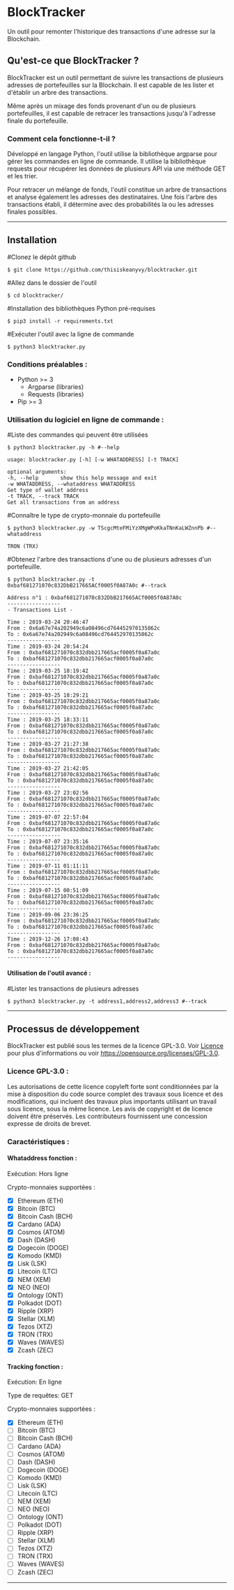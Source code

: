 # BlockTracker
Un outil pour remonter l'historique des transactions d'une adresse sur la Blockchain.

## Qu'est-ce que BlockTracker ?

BlockTracker est un outil permettant de suivre les transactions de plusieurs adresses de portefeuilles sur la Blockchain. Il est capable de les lister et d'établir un arbre des transactions.

Même après un mixage des fonds provenant d'un ou de plusieurs portefeuilles, il est capable de retracer les transactions jusqu'à l'adresse finale du portefeuille.

### Comment cela fonctionne-t-il ?

Développé en langage Python, l'outil utilise la bibliothèque argparse pour gérer les commandes en ligne de commande. Il utilise la bibliothèque requests pour récupérer les données de plusieurs API via une méthode GET et les trier.

Pour retracer un mélange de fonds, l'outil constitue un arbre de transactions et analyse également les adresses des destinataires. Une fois l'arbre des transactions établi, il détermine avec des probabilités la ou les adresses finales possibles.

------

## Installation

#Clonez le dépôt github

```shell
$ git clone https://github.com/thisiskeanyvy/blocktracker.git
```

#Allez dans le dossier de l'outil

```shell
$ cd blocktracker/
```

#Installation des bibliothèques Python pré-requises

```shell
$ pip3 install -r requirements.txt
```

#Exécuter l'outil avec la ligne de commande

```shell
$ python3 blocktracker.py
```

### Conditions préalables :

- Python >= 3
  - Argparse (libraries)
  - Requests (libraries)
- Pip >= 3

### Utilisation du logiciel en ligne de commande :

#Liste des commandes qui peuvent être utilisées

```shell
$ python3 blocktracker.py -h #--help
```

```shell
usage: blocktracker.py [-h] [-w WHATADDRESS] [-t TRACK]

optional arguments:
-h, --help       show this help message and exit
-w WHATADDRESS, --whataddress WHATADDRESS
Get type of wallet address
-t TRACK, --track TRACK
Get all transactions from an address
```

#Connaître le type de crypto-monnaie du portefeuille

```shell
$ python3 blocktracker.py -w TScgcMteFMiYzXMgWPoKkaTNnKaLWZnnPb #--whataddress
```

```shell
TRON (TRX)
```

#Obtenez l'arbre des transactions d'une ou de plusieurs adresses d'un portefeuille.

```shell
$ python3 blocktracker.py -t 0xbaf681271070c832DbB217665ACf0005f0A87A0c #--track
```

```shell
Address n°1 : 0xbaf681271070c832DbB217665ACf0005f0A87A0c
-----------------
- Transactions List -

Time : 2019-03-24 20:46:47
From : 0x6a67e74a202949c6a08496cd764452970135862c
To : 0x6a67e74a202949c6a08496cd764452970135862c
-----------------
Time : 2019-03-24 20:54:24
From : 0xbaf681271070c832dbb217665acf0005f0a87a0c
To : 0xbaf681271070c832dbb217665acf0005f0a87a0c
-----------------
Time : 2019-03-25 18:19:42
From : 0xbaf681271070c832dbb217665acf0005f0a87a0c
To : 0xbaf681271070c832dbb217665acf0005f0a87a0c
-----------------
Time : 2019-03-25 18:29:21
From : 0xbaf681271070c832dbb217665acf0005f0a87a0c
To : 0xbaf681271070c832dbb217665acf0005f0a87a0c
-----------------
Time : 2019-03-25 18:33:11
From : 0xbaf681271070c832dbb217665acf0005f0a87a0c
To : 0xbaf681271070c832dbb217665acf0005f0a87a0c
-----------------
Time : 2019-03-27 21:27:38
From : 0xbaf681271070c832dbb217665acf0005f0a87a0c
To : 0xbaf681271070c832dbb217665acf0005f0a87a0c
-----------------
Time : 2019-03-27 21:42:05
From : 0xbaf681271070c832dbb217665acf0005f0a87a0c
To : 0xbaf681271070c832dbb217665acf0005f0a87a0c
-----------------
Time : 2019-03-27 23:02:56
From : 0xbaf681271070c832dbb217665acf0005f0a87a0c
To : 0xbaf681271070c832dbb217665acf0005f0a87a0c
-----------------
Time : 2019-07-07 22:57:04
From : 0xbaf681271070c832dbb217665acf0005f0a87a0c
To : 0xbaf681271070c832dbb217665acf0005f0a87a0c
-----------------
Time : 2019-07-07 23:35:16
From : 0xbaf681271070c832dbb217665acf0005f0a87a0c
To : 0xbaf681271070c832dbb217665acf0005f0a87a0c
-----------------
Time : 2019-07-11 01:11:11
From : 0xbaf681271070c832dbb217665acf0005f0a87a0c
To : 0xbaf681271070c832dbb217665acf0005f0a87a0c
-----------------
Time : 2019-07-15 00:51:09
From : 0xbaf681271070c832dbb217665acf0005f0a87a0c
To : 0xbaf681271070c832dbb217665acf0005f0a87a0c
-----------------
Time : 2019-09-06 23:36:25
From : 0xbaf681271070c832dbb217665acf0005f0a87a0c
To : 0xbaf681271070c832dbb217665acf0005f0a87a0c
-----------------
Time : 2019-12-26 17:08:43
From : 0xbaf681271070c832dbb217665acf0005f0a87a0c
To : 0xbaf681271070c832dbb217665acf0005f0a87a0c
-----------------
```

#### Utilisation de l'outil avancé :

#Lister les transactions de plusieurs adresses

```shell
$ python3 blocktracker.py -t address1,address2,address3 #--track
```

------

## Processus de développement

BlockTracker est publié sous les termes de la licence GPL-3.0. Voir [Licence](https://github.com/thisiskeanyvy/blocktracker/blob/main/LICENSE) pour plus d'informations ou voir https://opensource.org/licenses/GPL-3.0.

### Licence GPL-3.0 :

Les autorisations de cette licence copyleft forte sont conditionnées par la mise à disposition du code source complet des travaux sous licence et des modifications, qui incluent des travaux plus importants utilisant un travail sous licence, sous la même licence. Les avis de copyright et de licence doivent être préservés. Les contributeurs fournissent une concession expresse de droits de brevet.

### Caractéristiques :

#### Whataddress fonction :

Exécution: Hors ligne

Crypto-monnaies supportées :

- [x] Ethereum (ETH)
- [x] Bitcoin (BTC)
- [x] Bitcoin Cash (BCH)
- [x] Cardano (ADA)
- [x] Cosmos (ATOM)
- [x] Dash (DASH)
- [x] Dogecoin (DOGE)
- [x] Komodo (KMD)
- [x] Lisk (LSK)
- [x] Litecoin (LTC)
- [x] NEM (XEM)
- [x] NEO (NEO)
- [x] Ontology (ONT)
- [x] Polkadot (DOT)
- [x] Ripple (XRP)
- [x] Stellar (XLM)
- [x] Tezos (XTZ)
- [x] TRON (TRX)
- [x] Waves (WAVES)
- [x] Zcash (ZEC)

#### Tracking fonction :

Exécution: En ligne

Type de requêtes: GET

Crypto-monnaies supportées :

- [x] Ethereum (ETH)
- [ ] Bitcoin (BTC)
- [ ] Bitcoin Cash (BCH)
- [ ] Cardano (ADA)
- [ ] Cosmos (ATOM)
- [ ] Dash (DASH)
- [ ] Dogecoin (DOGE)
- [ ] Komodo (KMD)
- [ ] Lisk (LSK)
- [ ] Litecoin (LTC)
- [ ] NEM (XEM)
- [ ] NEO (NEO)
- [ ] Ontology (ONT)
- [ ] Polkadot (DOT)
- [ ] Ripple (XRP)
- [ ] Stellar (XLM)
- [ ] Tezos (XTZ)
- [ ] TRON (TRX)
- [ ] Waves (WAVES)
- [ ] Zcash (ZEC)

------
